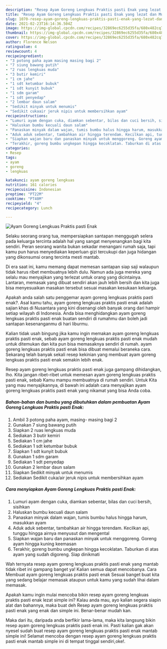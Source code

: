 ```yaml
---
description: "Resep Ayam Goreng Lengkuas Praktis pasti Enak yang lezat dan Mudah Dibuat"
title: "Resep Ayam Goreng Lengkuas Praktis pasti Enak yang lezat dan Mudah Dibuat"
slug: 1070-resep-ayam-goreng-lengkuas-praktis-pasti-enak-yang-lezat-dan-mudah-dibuat
date: 2021-02-23T16:14:36.504Z
image: https://img-global.cpcdn.com/recipes/32869ec6255d35fa/680x482cq70/ayam-goreng-lengkuas-praktis-pasti-enak-foto-resep-utama.jpg
thumbnail: https://img-global.cpcdn.com/recipes/32869ec6255d35fa/680x482cq70/ayam-goreng-lengkuas-praktis-pasti-enak-foto-resep-utama.jpg
cover: https://img-global.cpcdn.com/recipes/32869ec6255d35fa/680x482cq70/ayam-goreng-lengkuas-praktis-pasti-enak-foto-resep-utama.jpg
author: Florence Nelson
ratingvalue: 4
reviewcount: 4
recipeingredient:
- "3 potong paha ayam masing masing bagi 2"
- "7 siung bawang putih"
- "2 ruas lengkuas muda"
- "3 butir kemiri"
- "1 cm jahe"
- "1 sdt ketumbar bubuk"
- "1 sdt kunyit bubuk"
- "1 sdm garam"
- "1 sdt penyedap"
- "2 lembar daun salam"
- "Sedikit minyak untuk menumis"
- "Sedikit cukaair jeruk nipis untuk membersihkan ayam"
recipeinstructions:
- "Lumuri ayam dengan cuka, diamkan sebentar, bilas dan cuci bersih, sisihkan"
- "Haluskan bumbu kecuali daun salam"
- "Panaskan minyak dalam wajan, tumis bumbu halus hingga harum, masukkan ayam"
- "Aduk aduk sebentar, tambahkan air hingga terendam. Kecilkan api, tunggu hingga airnya menyusut dan mengental"
- "Siapkan wajan baru dan panaskan minyak untuk menggoreng. Goreng ayam hingga kuning keemasan"
- "Terakhir, goreng bumbu ungkepan hingga kecoklatan. Taburkan di atas ayam yang sudah digoreng. Siap dinikmati"
categories:
- Resep
tags:
- ayam
- goreng
- lengkuas

katakunci: ayam goreng lengkuas 
nutrition: 161 calories
recipecuisine: Indonesian
preptime: "PT22M"
cooktime: "PT40M"
recipeyield: "4"
recipecategory: Lunch

---
```



![Ayam Goreng Lengkuas Praktis pasti Enak](https://img-global.cpcdn.com/recipes/32869ec6255d35fa/680x482cq70/ayam-goreng-lengkuas-praktis-pasti-enak-foto-resep-utama.jpg)

Selaku seorang orang tua, mempersiapkan santapan menggugah selera pada keluarga tercinta adalah hal yang sangat menyenangkan bagi kita sendiri. Peran seorang  wanita bukan sekadar menangani rumah saja, tapi kamu pun harus menyediakan keperluan gizi tercukupi dan juga hidangan yang dikonsumsi orang tercinta mesti mantab.

Di era  saat ini, kamu memang dapat memesan santapan siap saji walaupun tidak harus ribet membuatnya lebih dulu. Namun ada juga mereka yang selalu mau menyajikan yang terlezat untuk orang yang dicintainya. Lantaran, memasak yang dibuat sendiri akan jauh lebih bersih dan kita juga bisa menyesuaikan masakan tersebut sesuai masakan kesukaan keluarga. 



Apakah anda salah satu penggemar ayam goreng lengkuas praktis pasti enak?. Asal kamu tahu, ayam goreng lengkuas praktis pasti enak adalah sajian khas di Nusantara yang kini disenangi oleh banyak orang dari hampir setiap wilayah di Indonesia. Anda bisa menghidangkan ayam goreng lengkuas praktis pasti enak buatan sendiri di rumahmu dan boleh jadi santapan kesenanganmu di hari liburmu.

Kalian tidak usah bingung jika kamu ingin memakan ayam goreng lengkuas praktis pasti enak, sebab ayam goreng lengkuas praktis pasti enak mudah untuk ditemukan dan kita pun bisa memasaknya sendiri di rumah. ayam goreng lengkuas praktis pasti enak bisa dibuat memalui beraneka cara. Sekarang telah banyak sekali resep kekinian yang membuat ayam goreng lengkuas praktis pasti enak semakin lebih enak.

Resep ayam goreng lengkuas praktis pasti enak juga gampang dihidangkan, lho. Kita jangan ribet-ribet untuk memesan ayam goreng lengkuas praktis pasti enak, sebab Kamu mampu membuatnya di rumah sendiri. Untuk Kita yang mau menyajikannya, di bawah ini adalah cara menyajikan ayam goreng lengkuas praktis pasti enak yang nikamat yang bisa Anda coba.

<!--inarticleads1-->

##### Bahan-bahan dan bumbu yang dibutuhkan dalam pembuatan Ayam Goreng Lengkuas Praktis pasti Enak:

1. Ambil 3 potong paha ayam, masing- masing bagi 2
1. Gunakan 7 siung bawang putih
1. Siapkan 2 ruas lengkuas muda
1. Sediakan 3 butir kemiri
1. Sediakan 1 cm jahe
1. Sediakan 1 sdt ketumbar bubuk
1. Siapkan 1 sdt kunyit bubuk
1. Gunakan 1 sdm garam
1. Sediakan 1 sdt penyedap
1. Gunakan 2 lembar daun salam
1. Siapkan Sedikit minyak untuk menumis
1. Sediakan Sedikit cuka/air jeruk nipis untuk membersihkan ayam




<!--inarticleads2-->

##### Cara menyiapkan Ayam Goreng Lengkuas Praktis pasti Enak:

1. Lumuri ayam dengan cuka, diamkan sebentar, bilas dan cuci bersih, sisihkan
1. Haluskan bumbu kecuali daun salam
1. Panaskan minyak dalam wajan, tumis bumbu halus hingga harum, masukkan ayam
1. Aduk aduk sebentar, tambahkan air hingga terendam. Kecilkan api, tunggu hingga airnya menyusut dan mengental
1. Siapkan wajan baru dan panaskan minyak untuk menggoreng. Goreng ayam hingga kuning keemasan
1. Terakhir, goreng bumbu ungkepan hingga kecoklatan. Taburkan di atas ayam yang sudah digoreng. Siap dinikmati




Wah ternyata resep ayam goreng lengkuas praktis pasti enak yang mantab tidak ribet ini gampang banget ya! Kalian semua dapat mencobanya. Cara Membuat ayam goreng lengkuas praktis pasti enak Sesuai banget buat kita yang sedang belajar memasak ataupun untuk kamu yang sudah lihai dalam memasak.

Apakah kamu ingin mulai mencoba bikin resep ayam goreng lengkuas praktis pasti enak lezat simple ini? Kalau anda mau, ayo kalian segera siapin alat dan bahannya, maka buat deh Resep ayam goreng lengkuas praktis pasti enak yang enak dan simple ini. Benar-benar mudah kan. 

Maka dari itu, daripada anda berfikir lama-lama, maka kita langsung bikin resep ayam goreng lengkuas praktis pasti enak ini. Pasti kalian gak akan nyesel sudah buat resep ayam goreng lengkuas praktis pasti enak mantab simple ini! Selamat mencoba dengan resep ayam goreng lengkuas praktis pasti enak mantab simple ini di tempat tinggal sendiri,oke!.


